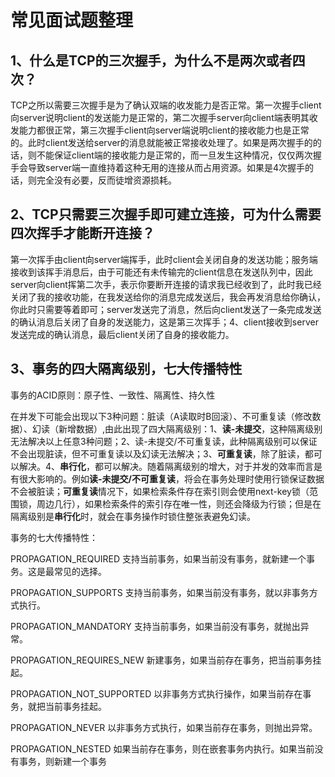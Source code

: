# 常见面试题整理

## 1、什么是TCP的三次握手，为什么不是两次或者四次？

TCP之所以需要三次握手是为了确认双端的收发能力是否正常。第一次握手client向server说明client的发送能力是正常的，第二次握手server向client端表明其收发能力都很正常，第三次握手client向server端说明client的接收能力也是正常的。此时client发送给server的消息就能被正常接收处理了。如果是两次握手的的话，则不能保证client端的接收能力是正常的，而一旦发生这种情况，仅仅两次握手会导致server端一直维持着这种无用的连接从而占用资源。如果是4次握手的话，则完全没有必要，反而徒增资源损耗。

## 2、TCP只需要三次握手即可建立连接，可为什么需要四次挥手才能断开连接？

第一次挥手由client向server端挥手，此时client会关闭自身的发送功能；服务端接收到该挥手消息后，由于可能还有未传输完的client信息在发送队列中，因此server向client挥第二次手，表示你要断开连接的请求我已经收到了，此时我已经关闭了我的接收功能，在我发送给你的消息完成发送后，我会再发消息给你确认，你此时只需要等着即可；server发送完了消息，然后向client发送了一条完成发送的确认消息后关闭了自身的发送能力，这是第三次挥手；4、client接收到server发送完成的确认消息，最后client关闭了自身的接收能力。

## 3、事务的四大隔离级别，七大传播特性

事务的ACID原则：原子性、一致性、隔离性、持久性

在并发下可能会出现以下3种问题：脏读（A读取时B回滚）、不可重复读（修改数据）、幻读（新增数据）,由此出现了四大隔离级别：1、**读-未提交**，这种隔离级别无法解决以上任意3种问题；2、读-未提交/不可重复读，此种隔离级别可以保证不会出现脏读，但不可重复读以及幻读无法解决；3、**可重复读**，除了脏读，都可以解决。4、**串行化**，都可以解决。随着隔离级别的增大，对于并发的效率而言是有很大影响的。例如**读-未提交/不可重复读**，将会在事务处理时使用行锁保证数据不会被脏读；**可重复读**情况下，如果检索条件存在索引则会使用next-key锁（范围锁，周边几行），如果检索条件的索引存在唯一性，则还会降级为行锁；但是在隔离级别是**串行化**时，就会在事务操作时锁住整张表避免幻读。

事务的七大传播特性：

PROPAGATION_REQUIRED
支持当前事务，如果当前没有事务，就新建一个事务。这是最常见的选择。

PROPAGATION_SUPPORTS
支持当前事务，如果当前没有事务，就以非事务方式执行。

PROPAGATION_MANDATORY
支持当前事务，如果当前没有事务，就抛出异常。

PROPAGATION_REQUIRES_NEW
新建事务，如果当前存在事务，把当前事务挂起。

PROPAGATION_NOT_SUPPORTED
以非事务方式执行操作，如果当前存在事务，就把当前事务挂起。

PROPAGATION_NEVER
以非事务方式执行，如果当前存在事务，则抛出异常。

PROPAGATION_NESTED
如果当前存在事务，则在嵌套事务内执行。如果当前没有事务，则新建一个事务

